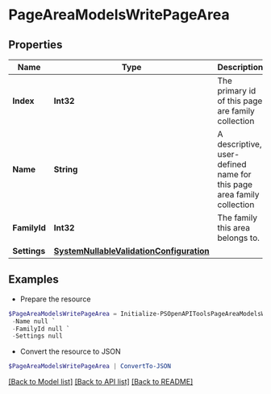 # PageAreaModelsWritePageArea
## Properties

Name | Type | Description | Notes
------------ | ------------- | ------------- | -------------
**Index** | **Int32** | The primary id of this page are family collection | [optional] 
**Name** | **String** | A descriptive, user-defined name for this page area family collection | [optional] 
**FamilyId** | **Int32** | The family this area belongs to. | [optional] 
**Settings** | [**SystemNullableValidationConfiguration**](SystemNullableValidationConfiguration.md) |  | [optional] 

## Examples

- Prepare the resource
```powershell
$PageAreaModelsWritePageArea = Initialize-PSOpenAPIToolsPageAreaModelsWritePageArea  -Index null `
 -Name null `
 -FamilyId null `
 -Settings null
```

- Convert the resource to JSON
```powershell
$PageAreaModelsWritePageArea | ConvertTo-JSON
```

[[Back to Model list]](../README.md#documentation-for-models) [[Back to API list]](../README.md#documentation-for-api-endpoints) [[Back to README]](../README.md)

